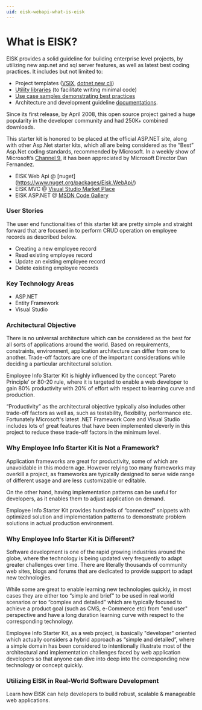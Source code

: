 ```yaml
---
uid: eisk-webapi-what-is-eisk
---
```

# What is EISK?

EISK provides a solid guideline for building enterprise level projects, by utilizing new asp.net and sql server features, as well as latest best coding practices. It includes but not limited to:

* Project templates ([VSIX](https://marketplace.visualstudio.com/items?itemName=AshrafulAlam.EmployeeInfoStarterKitEISK-MVC), [dotnet new cli](https://www.nuget.org/packages/Eisk.WebApi/))
* [Utility libraries](https://github.com/EISK/eisk.core) (to facilitate writing minimal code)
* [Use case samples demonstrating best practices](https://github.com/EISK/eisk.webapi)
* Architecture and development guideline [documentations](https://eisk.github.io/eisk.webapi/docs/architecture/logical-layers.html).

Since its first release, by April 2008, this open source project gained a huge popularity in the developer community and had 250K+ combined downloads.

This starter kit is honored to be placed at the official ASP.NET site, along with other Asp.Net starter kits, which all are being considered as the “Best” Asp.Net coding standards, recommended by Microsoft. In a weekly show of Microsoft’s [Channel 9](http://channel9.msdn.com/Shows/This+Week+On+Channel+9/TWC9-New-Mix-Sessions-announced-dissecting-IE9-Performance-Azure-Toolkit-for-WP7), it has been appreciated by Microsoft Director Dan Fernandez.

* EISK Web Api @ [nuget] (https://www.nuget.org/packages/Eisk.WebApi/)
* EISK MVC @ [Visual Studio Market Place](https://marketplace.visualstudio.com/items?itemName=AshrafulAlam.EmployeeInfoStarterKitEISK-MVC)
* EISK ASP.NET @ [MSDN Code Gallery](https://code.msdn.microsoft.com/eisk)

### User Stories

The user end functionalities of this starter kit are pretty simple and straight forward that are focused in to perform CRUD operation on employee records as described below.

* Creating a new employee record
* Read existing employee record
* Update an existing employee record
* Delete existing employee records

### Key Technology Areas

* ASP.NET
* Entity Framework
* Visual Studio

### Architectural Objective

There is no universal architecture which can be considered as the best for all sorts of applications around the world. Based on requirements, constraints, environment, application architecture can differ from one to another. Trade-off factors are one of the important considerations while deciding a particular architectural solution.

Employee Info Starter Kit is highly influenced by the concept ‘Pareto Principle’ or 80-20 rule, where it is targeted to enable a web developer to gain 80% productivity with 20% of effort with respect to learning curve and production.

“Productivity” as the architectural objective typically also includes other trade-off factors as well as, such as testability, flexibility, performance etc. Fortunately Microsoft's latest .NET Framework Core and Visual Studio includes lots of great features that have been implemented cleverly in this project to reduce these trade-off factors in the minimum level.

### Why Employee Info Starter Kit is Not a Framework?

Application frameworks are great for productivity, some of which are unavoidable in this modern age. However relying too many frameworks may overkill a project, as frameworks are typically designed to serve wide range of different usage and are less customizable or editable. 

On the other hand, having implementation patterns can be useful for developers, as it enables them to adjust application on demand. 

Employee Info Starter Kit provides hundreds of “connected” snippets with optimized solution and implementation patterns to demonstrate problem solutions in actual production environment. 

### Why Employee Info Starter Kit is Different?

Software development is one of the rapid growing industries around the globe, where the technology is being updated very frequently to adapt greater challenges over time. There are literally thousands of community web sites, blogs and forums that are dedicated to provide support to adapt new technologies. 

While some are great to enable learning new technologies quickly, in most cases they are either too “simple and brief” to be used in real world scenarios or too “complex and detailed” which are typically focused to achieve a product goal (such as CMS, e-Commerce etc) from "end user" perspective and have a long duration learning curve with respect to the corresponding technology. 

Employee Info Starter Kit, as a web project, is basically "developer" oriented which actually considers a hybrid approach as “simple and detailed”, where a simple domain has been considered to intentionally illustrate most of the architectural and implementation challenges faced by web application developers so that anyone can dive into deep into the corresponding new technology or concept quickly.

### Utilizing EISK in Real-World Software Development

Learn how EISK can help developers to build robust, scalable & manageable web applications.
